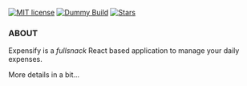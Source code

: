 [![MIT license](http://img.shields.io/badge/license-MIT-brightgreen.svg)](http://opensource.org/licenses/MIT)
[![Dummy Build](https://img.shields.io/badge/build-passing-green.svg)]()
[![Stars](https://img.shields.io/badge/Stars-5-orange.svg)]()

### ABOUT
Expensify is a _fullsnack_ React based application to manage your daily expenses.

More details in a bit...

